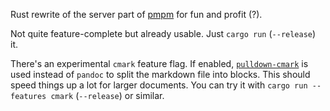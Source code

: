 Rust rewrite of the server part of [pmpm][pmpm] for fun and profit (?).

Not quite feature-complete but already usable. Just `cargo run` (`--release`) it.

There's an experimental `cmark` feature flag.
If enabled, [`pulldown-cmark`][pulldown-cmark] is used instead of `pandoc` to split the markdown file into blocks.
This should speed things up a lot for larger documents.
You can try it with `cargo run --features cmark` (`--release`) or similar.

[pmpm]: https://github.com/sweichwald/pmpm
[pulldown-cmark]: https://crates.io/crates/pulldown-cmark
